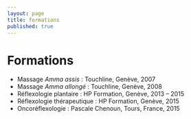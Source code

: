 ```yaml
---
layout: page
title: formations
published: true
---
```



# Formations

- Massage *Amma assis* : Touchline, Genève, 2007
- Massage *Amma allongé* : Touchline, Genève, 2008
- Réflexologie plantaire : HP Formation, Genève, 2013 – 2015
- Réflexologie thérapeutique : HP Formation, Genève, 2015
- Oncoréflexologie : Pascale Chenoun, Tours, France, 2015


